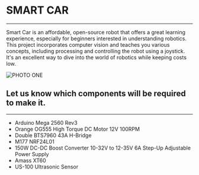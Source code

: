 <H1>SMART CAR</H1>
    <hr>
    <p>Smart Car is an affordable, open-source robot that offers a great learning experience, especially for beginners interested in understanding robotics. This project incorporates computer vision and teaches you various concepts, including processing and controlling the robot using a joystick. It's an excellent way to dive into the world of robotics while keeping costs low. </p>

![PHOTO ONE](https://github.com/PIEspace/SMART-CAR-/assets/134577378/8fed146e-c41d-4033-9dae-15f085c3fb9a)

<h2>Let us know which components will be required to make it.</h2>
    <hr>
<ul>
        <li>Arduino Mega 2560 Rev3</li>
        <li>Orange OG555 High Torque DC Motor 12V 100RPM</li>
        <li>Double BTS7960 43A H-Bridge</li>
        <li>M177 NRF24L01</li>
        <li>150W DC-DC Boost Converter 10-32V to 12-35V 6A Step-Up Adjustable Power Supply</li>
        <li>Amass XT60 </li>
        <li>US-100 Ultrasonic Sensor</li>
        
</ul>
